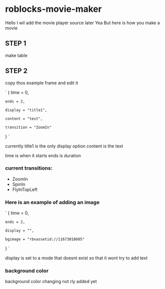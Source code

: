 # roblocks-movie-maker

Hello
I wil add the movie player source later Yea
But here is how you make a movie


## STEP 1

make table

## STEP 2

copy thos example frame and edit it

`
{
	time = 0,

	ends = 2,

	display = "title1",

	content = "test",

	transition = "ZoomIn"

}
`

currently title1 is the only display option
content is the text

time is when it starts
ends is duration

### current transitions:
* ZoomIn
* SpinIn
* FlyInTopLeft

### Here is an example of adding an image

`
{
	time = 0,

	ends = 2,

	display = "",

	bgimage = "rbxassetid://11673018605"

}
`

display is set to a mode that doesnt exist so that it wont try to add text

### background color
background color changing not rly added yet
